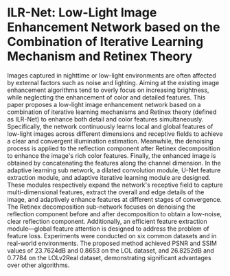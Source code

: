 # ILR-Net: Low-Light Image Enhancement Network based on the Combination of Iterative Learning Mechanism and Retinex Theory 
Images captured in nighttime or low-light environments are often affected by external factors such as noise and lighting. Aiming at the existing image enhancement algorithms tend to overly 
focus on increasing brightness, while neglecting the enhancement of color and detailed features. This paper proposes a low-light image enhancement network based on a combination of iterative 
learning mechanisms and Retinex theory (defined as ILR-Net) to enhance both detail and color features simultaneously. Specifically, the network continuously learns local and global features of 
low-light images across different dimensions and receptive fields to achieve a clear and convergent illumination estimation. Meanwhile, the denoising process is applied to the reflection component 
after Retinex decomposition to enhance the image's rich color features. Finally, the enhanced image is obtained by concatenating the features along the channel dimension. In the adaptive learning sub
network, a dilated convolution module, U-Net feature extraction module, and adaptive iterative learning module are designed. These modules respectively expand the network's receptive field to 
capture multi-dimensional features, extract the overall and edge details of the image, and adaptively enhance features at different stages of convergence. The Retinex decomposition sub-network 
focuses on denoising the reflection component before and after decomposition to obtain a low-noise, clear reflection component. Additionally, an efficient feature extraction module—global feature 
attention is designed to address the problem of feature loss. Experiments were conducted on six common datasets and in real-world environments. The proposed method achieved PSNR and SSIM 
values of 23.7624dB and 0.8653 on the LOL dataset, and 26.8252dB and 0.7784 on the LOLv2Real dataset, demonstrating significant advantages over other algorithms. 
